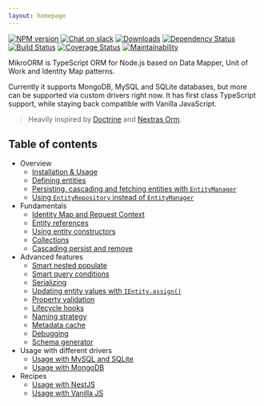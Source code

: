 ```yaml
---
layout: homepage
---
```


[![NPM version](https://img.shields.io/npm/v/mikro-orm.svg)](https://www.npmjs.com/package/mikro-orm)
[![Chat on slack](https://img.shields.io/badge/chat-on%20slack-blue.svg)](https://join.slack.com/t/mikroorm/shared_invite/enQtNTM1ODYzMzM4MDk3LTBmZDNlODBhYjcxNGZlMTkyYzJmODAwMDhjODc0ZTM2MzQ2Y2VkOGM0ODYzYTJjMDRiZDdjMmIxYjI2OTY0Y2U)
[![Downloads](https://img.shields.io/npm/dm/mikro-orm.svg)](https://www.npmjs.com/package/mikro-orm)
[![Dependency Status](https://david-dm.org/B4nan/mikro-orm.svg)](https://david-dm.org/B4nan/mikro-orm)
[![Build Status](https://travis-ci.com/B4nan/mikro-orm.svg?branch=master)](https://travis-ci.com/B4nan/mikro-orm)
[![Coverage Status](https://img.shields.io/coveralls/B4nan/mikro-orm.svg)](https://coveralls.io/r/B4nan/mikro-orm?branch=master)
[![Maintainability](https://api.codeclimate.com/v1/badges/27999651d3adc47cfa40/maintainability)](https://codeclimate.com/github/B4nan/mikro-orm/maintainability)

MikroORM is TypeScript ORM for Node.js based on Data Mapper, Unit of Work and Identity Map patterns.

Currently it supports MongoDB, MySQL and SQLite databases, but more can be supported via custom drivers right now. It has first class TypeScript support, while staying back compatible with Vanilla JavaScript.

> Heavily inspired by [Doctrine](https://www.doctrine-project.org/) and [Nextras Orm](https://nextras.org/orm/).

## Table of contents

- Overview
  - [Installation & Usage](installation.md)
  - [Defining entities](defining-entities.md)
  - [Persisting, cascading and fetching entities with `EntityManager`](entity-manager.md)
  - [Using `EntityRepository` instead of `EntityManager`](repositories.md)
- Fundamentals
  - [Identity Map and Request Context](identity-map.md)
  - [Entity references](entity-references.md)
  - [Using entity constructors](entity-constructors.md)
  - [Collections](collections.md)
  - [Cascading persist and remove](cascading.md)
- Advanced features
  - [Smart nested populate](nested-populate.md)
  - [Smart query conditions](query-conditions.md)
  - [Serializing](serializing.md)
  - [Updating entity values with `IEntity.assign()`](entity-helper.md)
  - [Property validation](property-validation.md)
  - [Lifecycle hooks](lifecycle-hooks.md)
  - [Naming strategy](naming-strategy.md)
  - [Metadata cache](metadata-cache.md)
  - [Debugging](debugging.md)
  - [Schema generator](schema-generator.md)
- Usage with different drivers
  - [Usage with MySQL and SQLite](usage-with-sql.md)
  - [Usage with MongoDB](usage-with-mongo.md)
- Recipes
  - [Usage with NestJS](usage-with-nestjs.md)
  - [Usage with Vanilla JS](usage-with-js.md)
